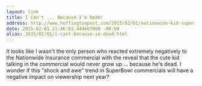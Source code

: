 ```yaml
---
layout: link
title: I Can't ... Because I'm Dead!
address: http://www.huffingtonpost.com/2015/02/01/nationwide-kid-super-bowl_n_6591364.html
date: 2015-02-01 21:46:03.444667000 -08:00
alias: 2015/02/01/i-cant-because-im-dead.html
---
```


It looks like I wasn't the only person who reacted extremely negatively to the Nationwide Insurance commercial with the reveal that the cute kid talking in the commercial would never grow up ... because he's dead. I wonder if this "shock and awe" trend in SuperBowl commercials will have a negative impact on viewership next year?
